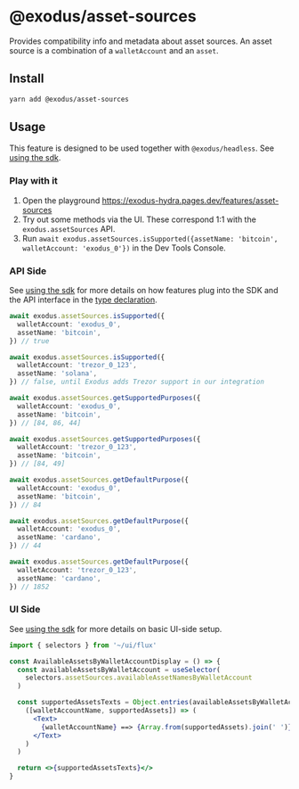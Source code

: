 # @exodus/asset-sources

Provides compatibility info and metadata about asset sources. An asset source is a combination of a `walletAccount` and an `asset`.

## Install

```sh
yarn add @exodus/asset-sources
```

## Usage

This feature is designed to be used together with `@exodus/headless`. See [using the sdk](../../docs/docs-website/docs/development/using-the-sdk.md).

### Play with it

1. Open the playground https://exodus-hydra.pages.dev/features/asset-sources
2. Try out some methods via the UI. These correspond 1:1 with the `exodus.assetSources` API.
3. Run `await exodus.assetSources.isSupported({assetName: 'bitcoin', walletAccount: 'exodus_0'})` in the Dev Tools Console.

### API Side

See [using the sdk](../../docs/docs-website/docs/development/using-the-sdk.md#setup-the-api-side) for more details on how features plug into the SDK and the API interface in the [type declaration](./api/index.ts).

```ts
await exodus.assetSources.isSupported({
  walletAccount: 'exodus_0',
  assetName: 'bitcoin',
}) // true

await exodus.assetSources.isSupported({
  walletAccount: 'trezor_0_123',
  assetName: 'solana',
}) // false, until Exodus adds Trezor support in our integration

await exodus.assetSources.getSupportedPurposes({
  walletAccount: 'exodus_0',
  assetName: 'bitcoin',
}) // [84, 86, 44]

await exodus.assetSources.getSupportedPurposes({
  walletAccount: 'trezor_0_123',
  assetName: 'bitcoin',
}) // [84, 49]

await exodus.assetSources.getDefaultPurpose({
  walletAccount: 'exodus_0',
  assetName: 'bitcoin',
}) // 84

await exodus.assetSources.getDefaultPurpose({
  walletAccount: 'exodus_0',
  assetName: 'cardano',
}) // 44

await exodus.assetSources.getDefaultPurpose({
  walletAccount: 'trezor_0_123',
  assetName: 'cardano',
}) // 1852
```

### UI Side

See [using the sdk](../../docs/docs-website/docs/development/using-the-sdk.md#events) for more details on basic UI-side setup.

```jsx
import { selectors } from '~/ui/flux'

const AvailableAssetsByWalletAccountDisplay = () => {
  const availableAssetsByWalletAccount = useSelector(
    selectors.assetSources.availableAssetNamesByWalletAccount
  )

  const supportedAssetsTexts = Object.entries(availableAssetsByWalletAccount).map(
    ([walletAccountName, supportedAssets]) => (
      <Text>
        {walletAccountName} ==> {Array.from(supportedAssets).join(' ')}
      </Text>
    )
  )

  return <>{supportedAssetsTexts}</>
}
```
